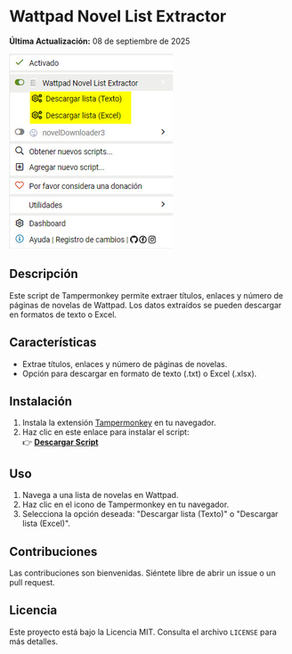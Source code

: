 # Wattpad Novel List Extractor
**Última Actualización:** 08 de septiembre de 2025

![Tampermonkey](https://github.com/wernser412/Wattpad-Novel-List-Extractor/blob/main/GUI.jpg?raw=true)

## Descripción
Este script de Tampermonkey permite extraer títulos, enlaces y número de páginas de novelas de Wattpad. Los datos extraídos se pueden descargar en formatos de texto o Excel.

## Características
- Extrae títulos, enlaces y número de páginas de novelas.
- Opción para descargar en formato de texto (.txt) o Excel (.xlsx).

## Instalación
1. Instala la extensión [Tampermonkey](https://www.tampermonkey.net/) en tu navegador.
2. Haz clic en este enlace para instalar el script:  
   👉 **[Descargar Script](https://github.com/wernser412/Wattpad-Novel-List-Extractor/raw/refs/heads/main/Wattpad%20Novel%20List%20Extractor.user.js)**

## Uso
1. Navega a una lista de novelas en Wattpad.
2. Haz clic en el icono de Tampermonkey en tu navegador.
3. Selecciona la opción deseada: "Descargar lista (Texto)" o "Descargar lista (Excel)".

## Contribuciones
Las contribuciones son bienvenidas. Siéntete libre de abrir un issue o un pull request.

## Licencia
Este proyecto está bajo la Licencia MIT. Consulta el archivo `LICENSE` para más detalles.
